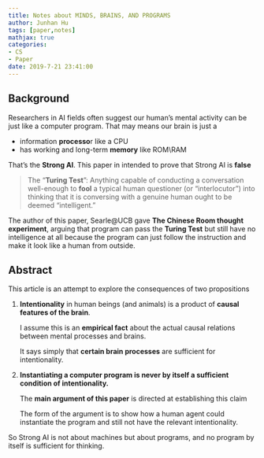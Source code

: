 ```yaml
---
title: Notes about MINDS, BRAINS, AND PROGRAMS
author: Junhan Hu
tags: [paper,notes]
mathjax: true
categories:
- CS
- Paper
date: 2019-7-21 23:41:00
---
```


## Background

Researchers in AI fields often suggest our human’s mental activity can be just like a computer program. That may means our brain is just a

* information **processo**r like a CPU
* has working and long-term **memory** like ROM\RAM

That’s the **Strong AI**. This paper in intended to prove that Strong AI is **false**

> The “**Turing Test**”: Anything capable of conducting a conversation well-enough to **fool** a typical human questioner (or “interlocutor”) into thinking that it is conversing with a genuine human ought to be deemed “intelligent.”

The author of this paper, Searle@UCB gave **The Chinese Room thought experiment**, arguing that program can pass the **Turing Test** but still have no intelligence at all because the program can just follow the instruction and make it look like a human from outside.

## Abstract

This article is an attempt to explore the consequences of two propositions

1. **Intentionality** in human beings (and animals) is a product of **causal features of the brain**. 

   I assume this is an **empirical fact** about the actual causal relations between mental processes and brains.

   It says simply that **certain brain processes** are sufficient for intentionality. 

2. **Instantiating a computer program is never by itself a sufficient condition of intentionality.**

   The **main argument of this paper** is directed at establishing this claim

   The form of the argument is to show how a human agent could instantiate the program and still not have the relevant intentionality. 


So Strong AI is not about machines but about programs, and no program by itself is sufficient for thinking.


